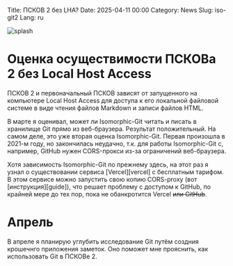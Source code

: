 Title: ПСКОВ 2 без LHA?
Date: 2025-04-11 00:00
Category: News
Slug: iso-git2
Lang: ru

![splash][splash]

# Оценка осуществимости ПСКОВа 2 без Local Host Access

ПСКОВ 2 и первоначальный ПСКОВ зависят от запущенного на компьютере
Local Host Access для доступа к его локальной файловой системе в виде
чтения файлов Markdown и записи файлов HTML.

В марте я оценивал, может ли Isomorphic-Git читать и писать в
хранилище Git прямо из веб-браузера. Результат положительный. На самом деле,
это уже вторая оценка Isomorphic-Git. Первая произошла в 2021-м году, но
закончилась неудачно, т.к. для работы Isomorphic-Git с, например, GitHub нужен
CORS-прокси из-за ограничений веб-браузера.

Хотя зависимость Isomorphic-Git по прежнему здесь, на этот раз я узнал
о существовании сервиса [Vercel][vercel] с бесплатным тарифом. В этом сервисе
можно запустить свою копию CORS-proxy (вот [инструкция][guide]), что решает
проблему с доступом к GitHub, по крайней мере до тех пор, пока не
обанкротится Vercel ~~или GitHub~~.

# Апрель

В апреле я планирую углубить исследование Git путём создния крошечнго приложения
заметок. Оно поможет мне прояснить, как использовать Git в ПСКОВе 2.

[splash]: ../../images/2025-04_what??.jpg
